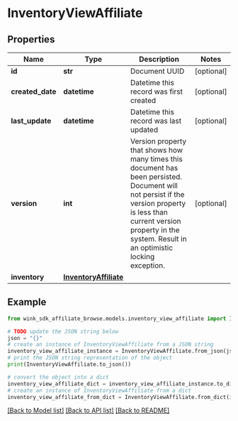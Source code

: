 # InventoryViewAffiliate


## Properties

Name | Type | Description | Notes
------------ | ------------- | ------------- | -------------
**id** | **str** | Document UUID | [optional] 
**created_date** | **datetime** | Datetime this record was first created | [optional] 
**last_update** | **datetime** | Datetime this record was last updated | [optional] 
**version** | **int** | Version property that shows how many times this document has been persisted. Document will not persist if the version property is less than current version property in the system. Result in an optimistic locking exception. | [optional] 
**inventory** | [**InventoryAffiliate**](InventoryAffiliate.md) |  | 

## Example

```python
from wink_sdk_affiliate_browse.models.inventory_view_affiliate import InventoryViewAffiliate

# TODO update the JSON string below
json = "{}"
# create an instance of InventoryViewAffiliate from a JSON string
inventory_view_affiliate_instance = InventoryViewAffiliate.from_json(json)
# print the JSON string representation of the object
print(InventoryViewAffiliate.to_json())

# convert the object into a dict
inventory_view_affiliate_dict = inventory_view_affiliate_instance.to_dict()
# create an instance of InventoryViewAffiliate from a dict
inventory_view_affiliate_from_dict = InventoryViewAffiliate.from_dict(inventory_view_affiliate_dict)
```
[[Back to Model list]](../README.md#documentation-for-models) [[Back to API list]](../README.md#documentation-for-api-endpoints) [[Back to README]](../README.md)


